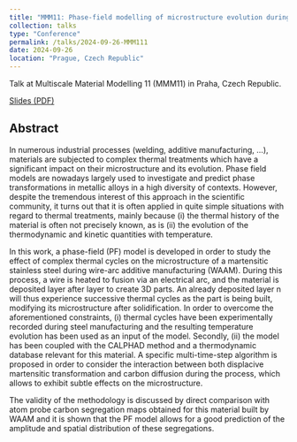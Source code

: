 ```yaml
---
title: "MMM11: Phase-field modelling of microstructure evolution during complex thermal cycles : application to martensitic steels"
collection: talks
type: "Conference"
permalink: /talks/2024-09-26-MMM111
date: 2024-09-26
location: "Prague, Czech Republic"
---
```


Talk at Multiscale Material Modelling 11 (MMM11) in Praha, Czech Republic.

[Slides (PDF)](files/pres_mmm11_jlh_20240926.pdf)

## Abstract

In numerous industrial processes (welding, additive manufacturing, …), materials are subjected to complex thermal treatments which have a significant impact on their microstructure and its evolution. Phase field models are nowadays largely used to investigate and predict phase transformations in metallic alloys in a high diversity of contexts. However, despite the tremendous interest of this approach in the scientific community, it turns out that it is often applied in quite simple situations with regard to thermal treatments, mainly because (i) the thermal history of the material is often not precisely known, as is (ii) the evolution of the thermodynamic and kinetic quantities with temperature.

In this work, a phase-field (PF) model is developed in order to study the effect of complex thermal cycles on the microstructure of a martensitic stainless steel during wire-arc additive manufacturing (WAAM). During this process, a wire is heated to fusion via an electrical arc, and the material is deposited layer after layer to create 3D parts. An already deposited layer n will thus experience successive thermal cycles as the part is being built, modifying its microstructure after solidification. In order to overcome the aforementioned constraints, (i) thermal cycles have been experimentally recorded during steel manufacturing and the resulting temperature evolution has been used as an input of the model. Secondly, (ii) the model has been coupled with the CALPHAD method and a thermodynamic database relevant for this material. A specific multi-time-step algorithm is proposed in order to consider the interaction between both displacive martensitic transformation and carbon diffusion during the process, which allows to exhibit subtle effects on the microstructure.

The validity of the methodology is discussed by direct comparison with atom probe carbon segregation maps obtained for this material built by WAAM and it is shown that the PF model allows for a good prediction of the amplitude and spatial distribution of these segregations.